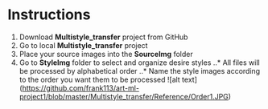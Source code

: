 # Instructions
1. Download **Multistyle_transfer** project from GitHub
2. Go to local **Multistyle_transfer** project
3. Place your source images into the **SourceImg** folder
4. Go to **StyleImg** folder to select and organize desire styles
..* All files will be processed by alphabetical order
..* Name the style images according to the order you want them to be processed
![alt text] (https://github.com/frank113/art-ml-project1/blob/master/Multistyle_transfer/Reference/Order1.JPG)  
